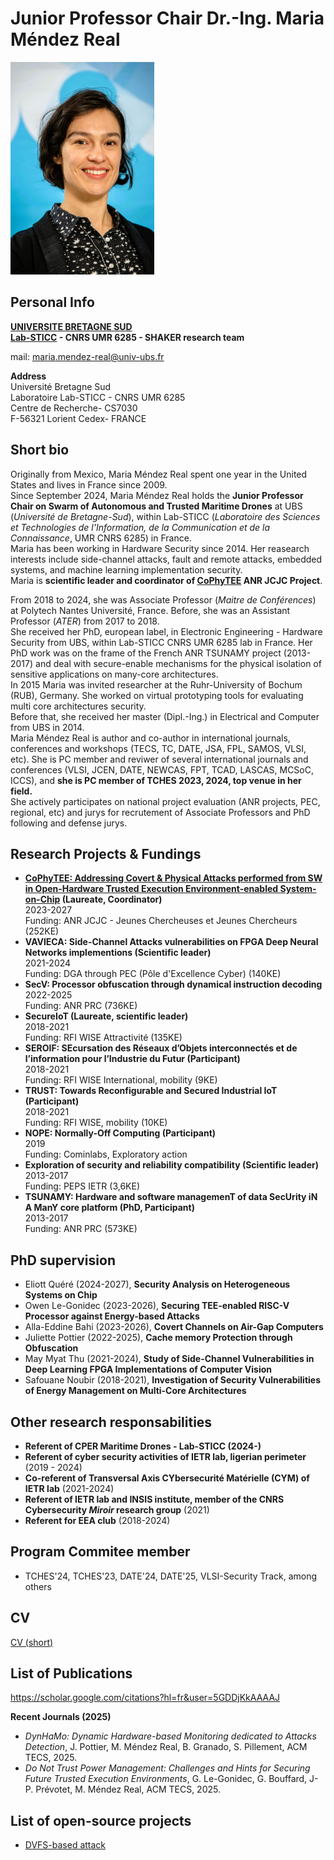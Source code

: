 Junior Professor Chair Dr.-Ing. Maria Méndez Real <br/>
============

<img src="/MENDEZ-REAL Maria 01.jpg" width="230" height="340" /> 

Personal Info
-----

**[UNIVERSITE BRETAGNE SUD](https://www.univ-ubs.fr/)**<br/>
**[Lab-STICC](https://labsticc.fr/fr) - CNRS UMR 6285 - SHAKER research team**

mail: maria.mendez-real@univ-ubs.fr

**Address**<br/>
Université Bretagne Sud<br/>
Laboratoire Lab-STICC - CNRS UMR 6285<br/>
Centre de Recherche- CS7030<br/>
F-56321 Lorient Cedex- FRANCE


Short bio
-------
Originally from Mexico, Maria Méndez Real spent one year in the United States and lives in France since 2009.<br/>
Since September 2024, Maria Méndez Real holds the **Junior Professor Chair on Swarm of Autonomous and Trusted Maritime Drones** at UBS (*Université de Bretagne-Sud*), within Lab-STICC (*Laboratoire des Sciences et Technologies de l'Information, de la Communication et de la Connaissance*, UMR CNRS 6285) in France. <br/>
Maria has been working in Hardware Security since 2014. Her reasearch interests include side-channel attacks, fault and remote attacks, embedded systems, and machine learning implementation security.<br/>
Maria is **scientific leader and coordinator of [CoPhyTEE](https://MariaMendezReal.github.io/CoPhyTEE.html) ANR JCJC Project**.<br/>

From 2018 to 2024, she was Associate Professor (*Maitre de Conférences*) at Polytech Nantes Université, France. 
Before, she was an Assistant Professor (*ATER*) from 2017 to 2018.<br/>
She received her PhD, european label, in Electronic Engineering - Hardware Security from UBS, within Lab-STICC CNRS UMR 6285 lab in France. Her PhD work was on the frame of the French ANR TSUNAMY project (2013-2017) and deal with secure-enable mechanisms for the physical isolation of sensitive applications on many-core architectures.<br/>
In 2015 Maria was invited researcher at the Ruhr-University of Bochum (RUB), Germany. She worked on virtual prototyping tools for evaluating multi core architectures security.<br/>
Before that, she received her master (Dipl.-Ing.) in Electrical and Computer from UBS in 2014.<br/>
Maria Méndez Real is author and co-author in international journals, conferences and workshops (TECS, TC, DATE, JSA, FPL, SAMOS, VLSI, etc). She is PC member and reviwer of several international journals and conferences (VLSI, JCEN, DATE, NEWCAS, FPT, TCAD, LASCAS, MCSoC, ICCS), and **she is PC member of TCHES 2023, 2024, top venue in her field.**<br/>
She actively participates on national project evaluation (ANR projects, PEC, regional, etc) and jurys for recrutement of Associate Professors and PhD following and defense jurys.

Research Projects & Fundings
-------
- **[CoPhyTEE: Addressing Covert & Physical Attacks performed from SW in Open-Hardware Trusted Execution Environment-enabled System-on-Chip](https://MariaMendezReal.github.io/CoPhyTEE.html) (Laureate, Coordinator)**<br/>
  2023-2027<br/>
  Funding: ANR JCJC - Jeunes Chercheuses et Jeunes Chercheurs (252KE)<br/>
- **VAVIECA: Side-Channel Attacks vulnerabilities on FPGA Deep Neural Networks implementions (Scientific leader)**<br/>
  2021-2024<br/>
  Funding: DGA through PEC (Pôle d'Excellence Cyber) (140KE)<br/>
- **SecV: Processor obfuscation through dynamical instruction decoding** <br/>
  2022-2025<br/>
  Funding: ANR PRC (736KE)<br/>
- **SecureIoT (Laureate, scientific leader)**<br/>
  2018-2021<br/>
  Funding: RFI WISE Attractivité (135KE)
- **SEROIF: SEcursation des Réseaux d’Objets interconnectés et de l’information pour l’Industrie du Futur (Participant)**<br/>
  2018-2021<br/>
  Funding: RFI WISE International, mobility (9KE)
- **TRUST: Towards Reconfigurable and Secured Industrial IoT (Participant)**<br/>
  2018-2021<br/>
  Funding: RFI WISE, mobility (10KE)
- **NOPE: Normally-Off Computing (Participant)**<br/>
  2019<br/>
  Funding: Cominlabs, Exploratory action <br/>
- **Exploration of security and reliability compatibility (Scientific leader)**<br/>
  2013-2017<br/>
  Funding: PEPS IETR (3,6KE)
- **TSUNAMY: Hardware and software managemenT of data SecUrity iN A ManY core platform (PhD, Participant)**<br/>
  2013-2017<br/>
  Funding: ANR PRC (573KE)
    
PhD supervision
-------
- Eliott Quéré (2024-2027), **Security Analysis on Heterogeneous Systems on Chip**
- Owen Le-Gonidec (2023-2026), **Securing TEE-enabled RISC-V Processor against Energy-based Attacks**
- Alla-Eddine Bahi (2023-2026), **Covert Channels on Air-Gap Computers** 
- Juliette Pottier (2022-2025), **Cache memory Protection through Obfuscation**
- May Myat Thu (2021-2024), **Study of Side-Channel Vulnerabilities in Deep Learning FPGA Implementations of Computer Vision**
- Safouane Noubir (2018-2021), **Investigation of Security Vulnerabilities of Energy Management on Multi-Core Architectures**

Other research responsabilities
-------
- **Referent of CPER Maritime Drones - Lab-STICC (2024-)**
- **Referent of cyber security activities of IETR lab, ligerian perimeter** (2019 - 2024)
- **Co-referent of Transversal Axis CYbersecurité Matérielle (CYM) of IETR lab** (2021-2024)
- **Referent of IETR lab and INSIS institute, member of the CNRS Cybersecurity _Miroir_ research group** (2021)
- **Referent for EEA club** (2018-2024)

Program Commitee member
-------
- TCHES'24, TCHES'23, DATE'24, DATE'25, VLSI-Security Track, among others
  
CV
-------
[CV (short)](/cv2pages_2022.pdf)

List of Publications
-------
https://scholar.google.com/citations?hl=fr&user=5GDDjKkAAAAJ

**Recent Journals (2025)**

- *DynHaMo: Dynamic Hardware-based Monitoring dedicated
to Attacks Detection*, J. Pottier, M. Méndez Real, B. Granado, S. Pillement, ACM TECS, 2025.
- *Do Not Trust Power Management: Challenges and Hints for Securing Future Trusted Execution Environments*, G. Le-Gonidec, G. Bouffard, J-P. Prévotet, M. Méndez Real, ACM TECS, 2025.

List of open-source projects
-------
- [DVFS-based attack](https://github.com/MariaMendezReal/DVFS-multicore-attack)

